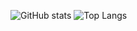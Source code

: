 <!--
**mis-o-ramen/mis-o-ramen** is a ✨ _special_ ✨ repository because its `README.md` (this file) appears on your GitHub profile.

Here are some ideas to get you started:

- 🔭 I’m currently working on ...
- 🌱 I’m currently learning ...
- 👯 I’m looking to collaborate on ...
- 🤔 I’m looking for help with ...
- 💬 Ask me about ...
- 📫 How to reach me: ...
- 😄 Pronouns: ...
- ⚡ Fun fact: ...
-->

![GitHub stats](https://github-readme-stats-clone-zdcp.vercel.app/api?username=mis-o-ramen&show_icons=true&theme=dark&include_all_commits=true)
![Top Langs](https://github-readme-stats.vercel.app/api/top-langs/?username=anuraghazra&layout=compact&theme=dark)
